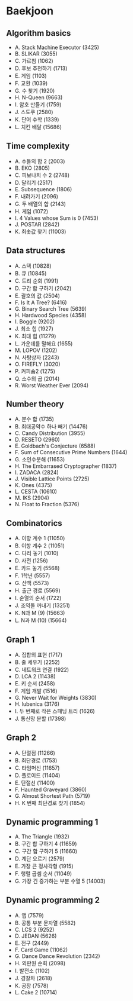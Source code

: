 # Baekjoon

## Algorithm basics
- A. Stack Machine Executor (3425)
- B. SLIKAR (3055)
- C. 가르침 (1062)
- D. 후보 추천하기 (1713)
- E. 게임 (1103)
- F. 교환 (1039)
- G. 수 찾기 (1920)
- H. N-Queen (9663)
- I. 암호 만들기 (1759)
- J. 스도쿠 (2580)
- K. 단어 수학 (1339)
- L. 치킨 배달 (15686)

## Time complexity
- A. 수들의 합 2 (2003)
- B. EKO (2805)
- C. 피보나치 수 2 (2748)
- D. 달리기 (2517)
- E. Subsequence (1806)
- F. 내려가기 (2096)
- G. 두 배열의 합 (2143)
- H. 게임 (1072)
- I. 4 Values whose Sum is 0 (7453)
- J. POSTAR (2842)
- K. 최솟값 찾기 (11003)

## Data structures
- A. 스택 (10828)
- B. 큐 (10845)
- C. 트리 순회 (1991)
- D. 구간 합 구하기 (2042)
- E. 괄호의 값 (2504)
- F. Is It A Tree? (6416)
- G. Binary Search Tree (5639)
- H. Hardwood Species (4358)
- I. Boggle (9202)
- J. 최소 힙 (1927)
- K. 최대 힙 (11279)
- L. 가운데를 말해요 (1655)
- M. LOPOV (1202)
- N. 사탕상자 (2243)
- O. FIREFLY (3020)
- P. 커피숍2 (1275)
- Q. 소수의 곱 (2014)
- R. Worst Weather Ever (2094)

## Number theory
- A. 분수 합 (1735)
- B. 최대공약수 하나 빼기 (14476)
- C. Candy Distribution (3955)
- D. RESETO (2960)
- E. Goldbach's Conjecture (6588)
- F. Sum of Consecutive Prime Numbers (1644)
- G. 소인수분해 (11653)
- H. The Embarrased Cryptographer (1837)
- I. ZADACA (2824)
- J. Visible Lattice Points (2725)
- K. Ones (4375)
- L. CESTA (10610)
- M. IKS (2904)
- N. Float to Fraction (5376)

## Combinatorics
- A. 이항 계수 1 (11050)
- B. 이항 계수 2 (11051)
- C. 다리 놓기 (1010)
- D. 사전 (1256)
- E. 카드 놓기 (5568)
- F. 1학년 (5557)
- G. 산책 (5573)
- H. 출근 경로 (5569)
- I. 순열의 순서 (1722)
- J. 조약돌 꺼내기 (13251)
- K. N과 M (9) (15663)
- L. N과 M (10) (15664)

## Graph 1
- A. 집합의 표현 (1717)
- B. 줄 세우기 (2252)
- C. 네트워크 연결 (1922)
- D. LCA 2 (11438)
- E. 키 순서 (2458)
- F. 게임 개발 (1516)
- G. Never Wait for Weights (3830)
- H. lubenica (3176)
- I. 두 번째로 작은 스패닝 트리 (1626)
- J. 통신망 분할 (17398)

## Graph 2
- A. 단절점 (11266)
- B. 최단경로 (1753)
- C. 타임머신 (11657)
- D. 플로이드 (11404)
- E. 단절선 (11400)
- F. Haunted Graveyard (3860)
- G. Almost Shortest Path (5719)
- H. K 번째 최단경로 찾기 (1854)

## Dynamic programming 1
- A. The Triangle (1932)
- B. 구간 합 구하기 4 (11659)
- C. 구간 합 구하기 5 (11660)
- D. 계단 오르기 (2579)
- E. 가장 큰 정사각형 (1915)
- F. 행렬 곱셈 순서 (11049)
- G. 가장 긴 증가하는 부분 수열 5 (14003)

## Dynamic programming 2
- A. 앱 (7579)
- B. 공통 부분 문자열 (5582)
- C. LCS 2 (9252)
- D. JEDAN (5626)
- E. 전구 (2449)
- F. Card Game (11062)
- G. Dance Dance Revolution (2342)
- H. 외판원 순회 (2098)
- I. 발전소 (1102)
- J. 경찰차 (2618)
- K. 공장 (7578)
- L. Cake 2 (10714)
